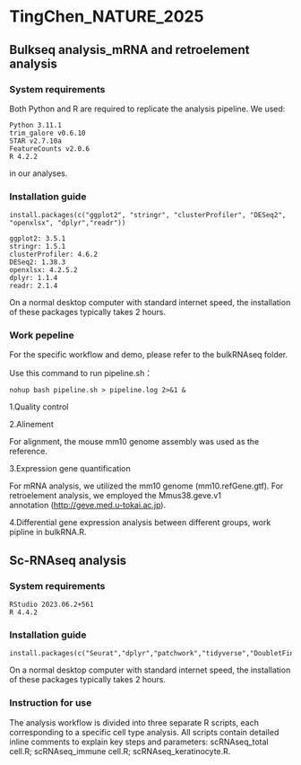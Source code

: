 # TingChen_NATURE_2025
## Bulkseq analysis_mRNA and retroelement analysis 
### System requirements
Both Python and R are required to replicate the analysis pipeline. We used:
```
Python 3.11.1
trim_galore v0.6.10
STAR v2.7.10a
FeatureCounts v2.0.6
R 4.2.2
```
in our analyses.
### Installation guide 
```
install.packages(c("ggplot2", "stringr", "clusterProfiler", "DESeq2", "openxlsx", "dplyr","readr"))
```
```
ggplot2: 3.5.1
stringr: 1.5.1
clusterProfiler: 4.6.2
DESeq2: 1.38.3
openxlsx: 4.2.5.2
dplyr: 1.1.4
readr: 2.1.4
```

On a normal desktop computer with standard internet speed, the installation of these packages typically takes 2 hours.
### Work pepeline

For the specific workflow and demo, please refer to the bulkRNAseq folder.

Use this command to run pipeline.sh：
```
nohup bash pipeline.sh > pipeline.log 2>&1 &
```

1.Quality control

2.Alinement

For alignment, the mouse mm10 genome assembly was used as the reference. 

3.Expression gene quantification

For mRNA analysis, we utilized the mm10 genome (mm10.refGene.gtf). For retroelement analysis, we employed the Mmus38.geve.v1 annotation (http://geve.med.u-tokai.ac.jp). 

4.Differential gene expression analysis between different groups, work pipline in bulkRNA.R.


## Sc-RNAseq analysis 
### System requirements
```
RStudio 2023.06.2+561
R 4.4.2
```
### Installation guide
```
install.packages(c("Seurat","dplyr","patchwork","tidyverse","DoubletFinder","readxl","ggplot2"))
```
On a normal desktop computer with standard internet speed, the installation of these packages typically takes 2 hours.
### Instruction for use  
The analysis workflow is divided into three separate R scripts, each corresponding to a specific cell type analysis. All scripts contain detailed inline comments to explain key steps and parameters:
scRNAseq_total cell.R;
scRNAseq_immune cell.R;
scRNAseq_keratinocyte.R.
